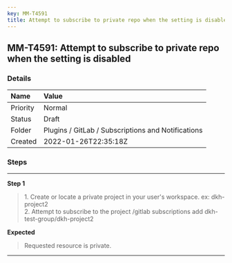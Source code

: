 ```yaml
---
key: MM-T4591
title: Attempt to subscribe to private repo when the setting is disabled
---
```


## MM-T4591: Attempt to subscribe to private repo when the setting is disabled

### Details

| Name     | Value                                              |
| :------- | :------------------------------------------------- |
| Priority | Normal                                             |
| Status   | Draft                                              |
| Folder   | Plugins / GitLab / Subscriptions and Notifications |
| Created  | 2022-01-26T22:35:18Z                               |

### Steps

<hr/>

**Step 1**

> <article>1. Create or locate a private project in your user's workspace. ex: dkh-project2<br />2. Attempt to subscribe to the project /gitlab subscriptions add dkh-test-group/dkh-project2</article>

**Expected**

> <article>Requested resource is private.</article>

<hr/>
